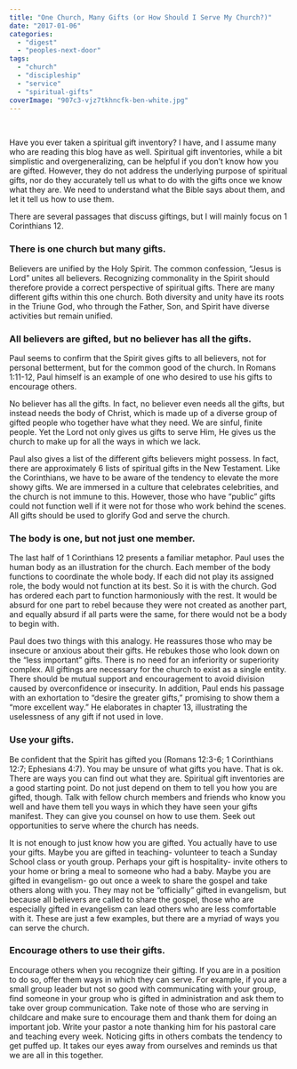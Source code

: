 ```yaml
---
title: "One Church, Many Gifts (or How Should I Serve My Church?)"
date: "2017-01-06"
categories: 
  - "digest"
  - "peoples-next-door"
tags: 
  - "church"
  - "discipleship"
  - "service"
  - "spiritual-gifts"
coverImage: "907c3-vjz7tkhncfk-ben-white.jpg"
---
```


 

Have you ever taken a spiritual gift inventory? I have, and I assume many who are reading this blog have as well. Spiritual gift inventories, while a bit simplistic and overgeneralizing, can be helpful if you don’t know how you are gifted. However, they do not address the underlying purpose of spiritual gifts, nor do they accurately tell us what to do with the gifts once we know what they are. We need to understand what the Bible says about them, and let it tell us how to use them.

There are several passages that discuss giftings, but I will mainly focus on 1 Corinthians 12.

### There is one church but many gifts.

Believers are unified by the Holy Spirit. The common confession, “Jesus is Lord” unites all believers. Recognizing commonality in the Spirit should therefore provide a correct perspective of spiritual gifts. There are many different gifts within this one church. Both diversity and unity have its roots in the Triune God, who through the Father, Son, and Spirit have diverse activities but remain unified.

### All believers are gifted, but no believer has all the gifts.

Paul seems to confirm that the Spirit gives gifts to all believers, not for personal betterment, but for the common good of the church. In Romans 1:11-12, Paul himself is an example of one who desired to use his gifts to encourage others.

No believer has all the gifts. In fact, no believer even needs all the gifts, but instead needs the body of Christ, which is made up of a diverse group of gifted people who together have what they need. We are sinful, finite people. Yet the Lord not only gives us gifts to serve Him, He gives us the church to make up for all the ways in which we lack.

Paul also gives a list of the different gifts believers might possess. In fact, there are approximately 6 lists of spiritual gifts in the New Testament. Like the Corinthians, we have to be aware of the tendency to elevate the more showy gifts. We are immersed in a culture that celebrates celebrities, and the church is not immune to this. However, those who have “public” gifts could not function well if it were not for those who work behind the scenes. All gifts should be used to glorify God and serve the church.

### The body is one, but not just one member.

The last half of 1 Corinthians 12 presents a familiar metaphor. Paul uses the human body as an illustration for the church. Each member of the body functions to coordinate the whole body. If each did not play its assigned role, the body would not function at its best. So it is with the church. God has ordered each part to function harmoniously with the rest. It would be absurd for one part to rebel because they were not created as another part, and equally absurd if all parts were the same, for there would not be a body to begin with.

Paul does two things with this analogy. He reassures those who may be insecure or anxious about their gifts. He rebukes those who look down on the “less important” gifts. There is no need for an inferiority or superiority complex. All giftings are necessary for the church to exist as a single entity. There should be mutual support and encouragement to avoid division caused by overconfidence or insecurity. In addition, Paul ends his passage with an exhortation to “desire the greater gifts,” promising to show them a “more excellent way.” He elaborates in chapter 13, illustrating the uselessness of any gift if not used in love.

### Use your gifts.

Be confident that the Spirit has gifted you (Romans 12:3-6; 1 Corinthians 12:7; Ephesians 4:7). You may be unsure of what gifts you have. That is ok. There are ways you can find out what they are. Spiritual gift inventories are a good starting point. Do not just depend on them to tell you how you are gifted, though. Talk with fellow church members and friends who know you well and have them tell you ways in which they have seen your gifts manifest. They can give you counsel on how to use them. Seek out opportunities to serve where the church has needs.

It is not enough to just know how you are gifted. You actually have to use your gifts. Maybe you are gifted in teaching- volunteer to teach a Sunday School class or youth group. Perhaps your gift is hospitality- invite others to your home or bring a meal to someone who had a baby. Maybe you are gifted in evangelism- go out once a week to share the gospel and take others along with you. They may not be “officially” gifted in evangelism, but because all believers are called to share the gospel, those who are especially gifted in evangelism can lead others who are less comfortable with it. These are just a few examples, but there are a myriad of ways you can serve the church.

### Encourage others to use their gifts.

Encourage others when you recognize their gifting. If you are in a position to do so, offer them ways in which they can serve. For example, if you are a small group leader but not so good with communicating with your group, find someone in your group who is gifted in administration and ask them to take over group communication. Take note of those who are serving in childcare and make sure to encourage them and thank them for doing an important job. Write your pastor a note thanking him for his pastoral care and teaching every week. Noticing gifts in others combats the tendency to get puffed up. It takes our eyes away from ourselves and reminds us that we are all in this together.
